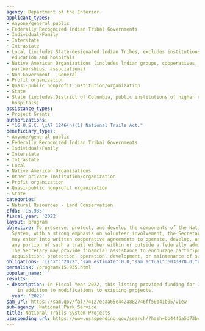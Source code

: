 ```yaml
---
agency: Department of the Interior
applicant_types:
- Anyone/general public
- Federally Recognized lndian Tribal Governments
- Individual/Family
- Interstate
- Intrastate
- Local (includes State-designated lndian Tribes, excludes institutions of higher
  education and hospitals
- Native American Organizations (includes lndian groups, cooperatives, corporations,
  partnerships, associations)
- Non-Government - General
- Profit organization
- Quasi-public nonprofit institution/organization
- State
- State (includes District of Columbia, public institutions of higher education and
  hospitals)
assistance_types:
- Project Grants
authorizations:
- "16 U.S.C. \xA7 1246(h)(1) National Trails Act."
beneficiary_types:
- Anyone/general public
- Federally Recognized Indian Tribal Governments
- Individual/Family
- Interstate
- Intrastate
- Local
- Native American Organizations
- Other private institution/organization
- Profit organization
- Quasi-public nonprofit organization
- State
categories:
- Natural Resources - Land Conservation
cfda: '15.935'
fiscal_year: '2022'
layout: program
objective: To preserve, protect, and develop the components of the National Trails
  System, with a strong emphasis on volunteer involvement, the Secretary of the Interior
  may enter into written cooperative agreements to operate, develop, and maintain
  any portion of such a trail either within or outside a federally administered area.
  The Secretary may provide financial assistance to encourage participation in the
  acquisition, protection, operation, development, or maintenance of such trails.
obligations: '[{"x":"2022","sam_estimate":0.0,"sam_actual":6033878.0,"usa_spending_actual":6033877.85},{"x":"2023","sam_estimate":6000000.0,"sam_actual":0.0,"usa_spending_actual":6243691.16},{"x":"2024","sam_estimate":6000000.0,"sam_actual":0.0,"usa_spending_actual":0.0}]'
permalink: /program/15.935.html
popular_name: ''
results:
- description: In Fiscal Year 2022, this listing provided funding for 37 new projects
    in addition to modifications to existing projects.
  year: '2022'
sam_url: https://sam.gov/fal/74127ecaa65e442a882746ff50b41b05/view
sub-agency: National Park Service
title: National Trails System Projects
usaspending_url: https://www.usaspending.gov/search/?hash=bb4446a5d73bc6ca2f6e9ca3310e8a17
---
```

